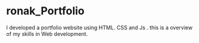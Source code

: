 # ronak_Portfolio
I developed a portfolio website using HTML. CSS and Js . this is a overview of my skills in Web development.
